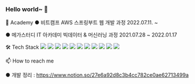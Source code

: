 ### Hello world~ 👋

🌱 Academy
● 비트캠프 AWS 스프링부트 웹 개발 과정 2022.07.11. ~ 

● 메가스터디 IT 아카데미 빅데이터 & 머신러닝 과정 2021.07.28 ~ 2022.01.17

🛠 Tech Stack
<img src="https://img.shields.io/badge/java-007396?style=for-the-badge&logo=java&logoColor=white">
<img src="https://img.shields.io/badge/python-3776AB?style=for-the-badge&logo=python&logoColor=white">
<img src="https://img.shields.io/badge/html5-E34F26?style=for-the-badge&logo=html5&logoColor=white">
<img src="https://img.shields.io/badge/css-1572B6?style=for-the-badge&logo=css3&logoColor=white">
<img src="https://img.shields.io/badge/javascript-F7DF1E?style=for-the-badge&logo=javascript&logoColor=black">
<img src="https://img.shields.io/badge/mysql-4479A1?style=for-the-badge&logo=mysql&logoColor=white">
<img src="https://img.shields.io/badge/django-092E20?style=for-the-badge&logo=django&logoColor=white">
<img src="https://img.shields.io/badge/jupyter-E34F26?style=for-the-badge&logo=jupyter&logoColor=white">
<img src="https://img.shields.io/badge/scikitlearn-E34F26?style=for-the-badge&logo=scikitlearn&logoColor=#F7931E">
<img src="https://img.shields.io/badge/Apache Hadoop-E34F26?style=for-the-badge&logo=Apache Hadoop&logoColor=#66CCFF">
<img src="https://img.shields.io/badge/PyTorch-E34F26?style=for-the-badge&logo=PyTorch&logoColor=##E4C2C">

📫 How to reach me

● 개발 정리 : https://www.notion.so/27e6a92d8c3b4cc782ce0ae62713499a

<!--
**Chan0226/Chan0226** is a ✨ _special_ ✨ repository because its `README.md` (this file) appears on your GitHub profile.

Here are some ideas to get you started:


- 🔭 I’m currently working on ...
- 🌱 I’m currently learning ...
- 👯 I’m looking to collaborate on ...
- 🤔 I’m looking for help with ...
- 💬 Ask me about ...
- 📫 How to reach me: ...
- 😄 Pronouns: ...
- ⚡ Fun fact: ...
-->
